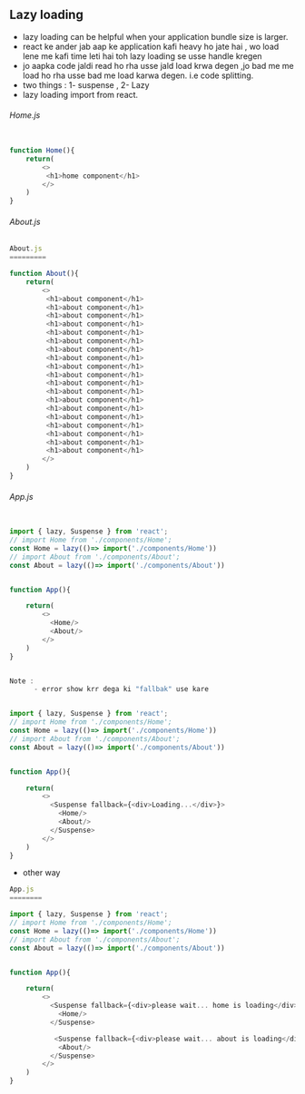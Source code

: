 ## Lazy loading
- lazy loading can be helpful when your application bundle size is larger.
- react ke ander jab aap ke application kafi heavy ho jate hai , wo load lene me kafi time leti hai toh lazy loading se usse handle kregen
- jo aapka code jaldi read ho rha usse jald load krwa degen ,jo bad me me load ho rha usse bad me load karwa degen. i.e code splitting.
- two things :  1- suspense , 2- Lazy 
- lazy loading import from react.
###### Home.js
```js

function Home(){
    return(
        <>
         <h1>home component</h1>
        </>
    )
}

```
###### About.js
```js
About.js
=========

function About(){
    return(
        <>
         <h1>about component</h1>
         <h1>about component</h1>
         <h1>about component</h1>
         <h1>about component</h1>
         <h1>about component</h1>
         <h1>about component</h1>
         <h1>about component</h1>
         <h1>about component</h1>
         <h1>about component</h1>
         <h1>about component</h1>
         <h1>about component</h1>
         <h1>about component</h1>
         <h1>about component</h1>
         <h1>about component</h1>
         <h1>about component</h1>
         <h1>about component</h1>
         <h1>about component</h1>
         <h1>about component</h1>
         <h1>about component</h1>
        </>
    )
}

```
###### App.js
```js

import { lazy, Suspense } from 'react';
// import Home from './components/Home';
const Home = lazy(()=> import('./components/Home'))
// import About from './components/About';
const About = lazy(()=> import('./components/About'))


function App(){

    return(
        <>
          <Home/>
          <About/>
        </>
    )
}


Note : 
      - error show krr dega ki "fallbak" use kare 

```

```js

import { lazy, Suspense } from 'react';
// import Home from './components/Home';
const Home = lazy(()=> import('./components/Home'))
// import About from './components/About';
const About = lazy(()=> import('./components/About'))


function App(){

    return(
        <>
          <Suspense fallback={<div>Loading...</div>}>
            <Home/>
            <About/>
          </Suspense>
        </>
    )
}

```
- other way
```js
App.js
========

import { lazy, Suspense } from 'react';
// import Home from './components/Home';
const Home = lazy(()=> import('./components/Home'))
// import About from './components/About';
const About = lazy(()=> import('./components/About'))


function App(){

    return(
        <>
          <Suspense fallback={<div>please wait... home is loading</div>}>
            <Home/>
          </Suspense>

           <Suspense fallback={<div>please wait... about is loading</div>}>
            <About/>
          </Suspense>
        </>
    )
}

```